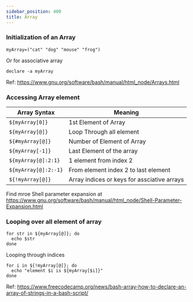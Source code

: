 ```yaml
---
sidebar_position: 400
title: Array
---
```


### Initialization of an Array

```shell
myArray=("cat" "dog" "mouse" "frog")
```

Or for associative array

```shell
declare -a myArray
```

Ref: https://www.gnu.org/software/bash/manual/html_node/Arrays.html

### Accessing Array element 

| Array Syntax         | Meaning                                     |
|----------------------|---------------------------------------------|
| `${myArray[0]}`      | 1st Element of Array                        |
| `${myArray[@]}`      | Loop Through all element                    |
| `${#myArray[@]}`     | Number of Element of Array                  |
| `${myArray[-1]}`     | Last Element of the array                   |
| `${myArray[@]:2:1}`  | 1 element from index 2                      |
| `${myArray[@]:2:-1}` | From element index 2 to last element        |
| `${!myArray[@]}`     | Array indices or keys for assciative arrays |


Find mroe Shell parameter expansion at  https://www.gnu.org/software/bash/manual/html_node/Shell-Parameter-Expansion.html

### Looping over all element of array

```shell
for str in ${myArray[@]}; do
  echo $str
done
```

Looping through indices

```shell
for i in ${!myArray[@]}; do
  echo "element $i is ${myArray[$i]}"
done
```

Ref: https://www.freecodecamp.org/news/bash-array-how-to-declare-an-array-of-strings-in-a-bash-script/